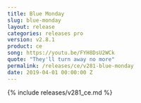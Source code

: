 ```yaml
---
title: Blue Monday
slug: blue-monday
layout: release
categories: releases pro
version: v2.8.1
product: ce
song: https://youtu.be/FYH8DsU2WCk
quote: "They'll turn away no more"
permalink: /releases/ce/v281-blue-monday
date: 2019-04-01 00:00:00 Z
---
```

{% include releases/v281_ce.md %}
